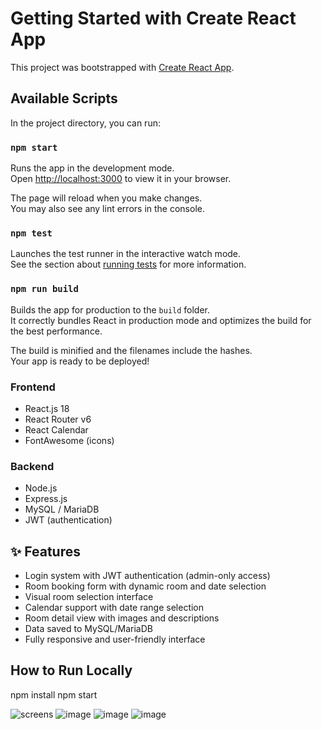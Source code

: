 # Getting Started with Create React App

This project was bootstrapped with [Create React App](https://github.com/facebook/create-react-app).

## Available Scripts

In the project directory, you can run:

### `npm start`

Runs the app in the development mode.\
Open [http://localhost:3000](http://localhost:3000) to view it in your browser.

The page will reload when you make changes.\
You may also see any lint errors in the console.

### `npm test`

Launches the test runner in the interactive watch mode.\
See the section about [running tests](https://facebook.github.io/create-react-app/docs/running-tests) for more information.

### `npm run build`

Builds the app for production to the `build` folder.\
It correctly bundles React in production mode and optimizes the build for the best performance.

The build is minified and the filenames include the hashes.\
Your app is ready to be deployed!

### Frontend
- React.js 18
- React Router v6
- React Calendar
- FontAwesome (icons)

### Backend
- Node.js
- Express.js
- MySQL / MariaDB
- JWT (authentication)

## ✨ Features

- Login system with JWT authentication (admin-only access)
- Room booking form with dynamic room and date selection
- Visual room selection interface
- Calendar support with date range selection
- Room detail view with images and descriptions
- Data saved to MySQL/MariaDB
- Fully responsive and user-friendly interface

## How to Run Locally
npm install
npm start

![screens]([https://adres-do-obrazka.png](https://i.imgur.com/yEZtTKc.png))
![image](https://github.com/user-attachments/assets/017b2486-8e9a-447b-9871-57314141152b)
![image](https://github.com/user-attachments/assets/27d0ee17-060a-4b10-9be8-b9fb94606e02)
![image](https://github.com/user-attachments/assets/24b299f0-7a52-4aea-8021-4978950dd6b3)





